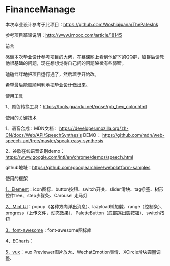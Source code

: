 # FinanceManage

本次毕业设计参考于此项目：https://github.com/Woshiajuana/ThePalesInk

参考项目慕课说明：http://www.imooc.com/article/18145

前言

感谢本次毕业设计参考项目的大佬，在慕课网上看到他留下的QQ群，加群后请教他很基础的问题，现在想想觉得自己问的问题略微有些弱智。

磕磕绊绊地把项目运行通了，然后着手开始改。

希望最后能顺顺利利地把毕业设计做出来。

使用工具

1、颜色转换工具：https://tools.guardui.net/nose/rgb_hex_color.html

使用的关键技术

1、语音合成：MDN文档： https://developer.mozilla.org/zh-CN/docs/Web/API/SpeechSynthesis
			DEMO：  https://github.com/mdn/web-speech-api/tree/master/speak-easy-synthesis

2、谷歌在线语音识别demo：https://www.google.com/intl/en/chrome/demos/speech.html

   github地址：https://github.com/googlearchive/webplatform-samples
   


使用的框架

[1、Element](http://element-cn.eleme.io/#/zh-CN/component/icon)：icon图标、button按钮、switch开关、slider滑块、tag标签、树形控件tree、step步骤条、Carousel 走马灯

[2、Mint UI](http://mint-ui.github.io/#!/zh-cn)：popup（各种方向弹出消息）、lazyload懒加载、range（控制条）、progress（上传文件，动态效果）、PaletteButton（底部跳出圆按钮）、switch按钮

[3、font-awesome](https://fontawesome.com/how-to-use/js-component-packages)：font-awesome图标库

[4、ECharts](http://echarts.baidu.com/echarts2/doc/doc.html)：

[5、vux](https://doc.vux.li/zh-CN/)：vux Previewer图片放大、WechatEmotion表情、XCircle滑块圆圈调整、